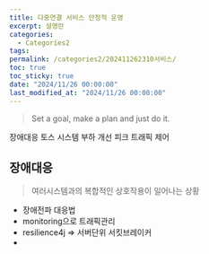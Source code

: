 ```yaml
---
title: 다중연결 서비스 안정적 운영
excerpt: 설명란
categories:
  - Categories2
tags: 
permalink: /categories2/202411262310서비스/
toc: true
toc_sticky: true
date: "2024/11/26 00:00:00"
last_modified_at: "2024/11/26 00:00:00"
---
```

> Set a goal, make a plan and just do it.

장애대응
토스 시스템 부하 개선
피크 트래픽 제어

## 장애대응
> 여러시스템과의 복합적인 상호작용이 일어나는 상황
- 장애전파 대응법
- monitoring으로 트래픽관리
- resilience4j => 서버단위 서킷브레이커
- 